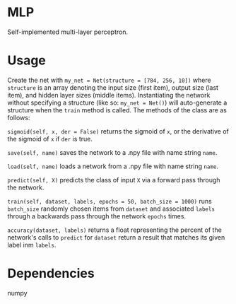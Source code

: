 # MLP
Self-implemented multi-layer perceptron.
# Usage
Create the net with `my_net = Net(structure = [784, 256, 10])` where `structure` is an array denoting the input size (first item), output size (last item), and hidden layer sizes (middle items). Instantiating the network without specifying a structure (like so: `my_net = Net()`) will auto-generate a structure when the `train` method is called.
The methods of the class are as follows:

`sigmoid(self, x, der = False)` returns the sigmoid of `x`, or the derivative of the sigmoid of `x` if `der` is true.

`save(self, name)` saves the network to a .npy file with name string `name`.

`load(self, name)` loads a network from a .npy file with name string `name`.

`predict(self, X)` predicts the class of input `X` via a forward pass through the network.

`train(self, dataset, labels, epochs = 50, batch_size = 1000)` runs `batch_size` randomly chosen items from `dataset` and associated `labels` through a backwards pass through the network `epochs` times.

`accuracy(dataset, labels)` returns a float representing the percent of the network's calls to `predict` for `dataset` return a result that matches its given label inm `labels`.
# Dependencies
numpy
